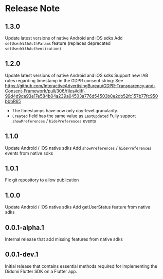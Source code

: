 # Release Note

## 1.3.0
Update latest versions of native Android and iOS sdks
Add `setUserWithAuthParams` feature (replaces deprecated `setUserWithAuthentication`)

## 1.2.0
Update latest versions of native Android and iOS sdks
Support new IAB rules regarding timestamp in the GDPR consent string: See https://github.com/InteractiveAdvertisingBureau/GDPR-Transparency-and-Consent-Framework/pull/306/files#diff-99d4d9da93e17e584b04a239a04503a776d54503b0e2db52fc157b77fc950bbbR65
- The timestamps have now only day-level granularity.
- `Created` field has the same value as `LastUpdated`
Fully support `showPreferences` / `hidePreferences` events
  
## 1.1.0
Update Android / iOS native sdks
Add `showPreferences` / `hidePreferences` events from native sdks

## 1.0.1
Fix git repository to allow publication

## 1.0.0
Update Android / iOS native sdks
Add getUserStatus feature from native sdks

## 0.0.1-alpha.1
Internal release that add missing features from native sdks

## 0.0.1-dev.1
Initial release that contains essential methods required for implementing the Didomi Flutter SDK on a Flutter app.
